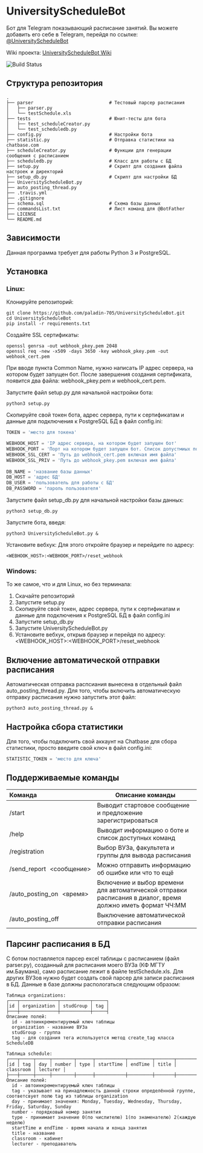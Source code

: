 UniversityScheduleBot
=========================
Бот для Telegram показывающий расписание занятий. Вы можете добавить его себе в Telegram, перейдя по ссылке: [@UniversityScheduleBot](http://telegram.me/UniversityScheduleBot)

Wiki проекта: [UniversityScheduleBot Wiki](https://github.com/paladin-705/UniversityScheduleBot/wiki)

![Build Status](https://travis-ci.org/paladin-705/UniversityScheduleBot.svg?branch=master)

Структура репозитория
------------
    .
    ├── parser                            # Тестовый парсер расписания
    │   ├── parser.py
    │   └── testSchedule.xls
    ├── tests                             # Юнит-тесты для бота
    │   ├── test_scheduleCreator.py
    │   └── test_scheduledb.py
    ├── config.py                         # Настройки бота                     
    ├── statistic.py                      # Отправка статистики на chatbase.com
    ├── scheduleCreator.py                # Функции для генерации сообщения с расписанием
    ├── scheduledb.py                     # Класс для работы с БД
    ├── setup.py                          # Скрипт для создания файла настроек и директорий
    ├── setup_db.py                       # Скрипт для настройки БД
    ├── UniversityScheduleBot.py
    ├── auto_posting_thread.py
    ├── .travis.yml
    ├── .gitignore  
    ├── schema.sql                        # Схема базы данных
    ├── commandsList.txt                  # Лист команд для @BotFather
    ├── LICENSE
    └── README.md

Зависимости
------------
Данная программа требует для работы Python 3 и PostgreSQL.

Установка
------------
### Linux:
Клонируйте репозиторий: 
```shell
git clone https://github.com/paladin-705/UniversityScheduleBot.git
cd UniversityScheduleBot
pip install -r requirements.txt
```

Создайте SSL сертификаты:
```shell
openssl genrsa -out webhook_pkey.pem 2048
openssl req -new -x509 -days 3650 -key webhook_pkey.pem -out webhook_cert.pem
```
При вводе пункта Common Name, нужно написать IP адрес сервера, на котором будет запущен бот.
После завершения создания сертификата, появится два файла: webhook_pkey.pem и webhook_cert.pem.

Запустите файл setup.py для начальной настройки бота:
```shell
python3 setup.py
```

Скопируйте свой токен бота, адрес сервера, пути к сертификатам и данные для подключения к PostgreSQL БД в файл config.ini:
```python
TOKEN = 'место для токена'

WEBHOOK_HOST = 'IP адрес сервера, на котором будет запущен бот'
WEBHOOK_PORT = 'Порт на котором будет запущен бот. Список допустмиых портов: 443, 80, 88 и 8443'
WEBHOOK_SSL_CERT = 'Путь до webhook_cert.pem включая имя файла'
WEBHOOK_SSL_PRIV = 'Путь до webhook_pkey.pem включая имя файла'
                             
DB_NAME = 'название базы данных'
DB_HOST = 'адрес БД'
DB_USER = 'пользователь для работы с БД'
DB_PASSWORD = 'пароль пользователя'
```
Запустите файл setup_db.py для начальной настройки базы данных:
```shell
python3 setup_db.py
```
Запустите бота, введя: 
```shell
python3 UniversityScheduleBot.py &
```
Установите вебхук:
Для этого откройте браузер и перейдите по адресу:
```shell
<WEBHOOK_HOST>:<WEBHOOK_PORT>/reset_webhook
```

### Windows:
То же самое, что и для Linux, но без терминала:
 1. Скачайте репозиторий
 2. Запустите setup.py
 3. Скопируйте свой токен, адрес сервера, пути к сертификатам и данные для подключения к PostgreSQL БД в файл config.ini
 4. Запустите setup_db.py
 5. Запустите UniversityScheduleBot.py
 6. Установите вебхук, открыв браузер и перейдя по адресу: <WEBHOOK_HOST>:<WEBHOOK_PORT>/reset_webhook

Включение автоматической отправки расписания
------------
Автоматическая отправка распсиания вынесена в отдельный файл auto_posting_thread.py. Для того, чтобы включить автоматическую отправку расписания нужно запустить этот файл:
```shell
python3 auto_posting_thread.py &
```

Настройка сбора статистики
------------
Для того, чтобы подключить свой аккаунт на Сhatbase для сбора статистики, просто введите свой ключ в файл config.ini:
```python
STATISTIC_TOKEN = 'место для ключа'
```

Поддерживаемые команды
------------
|Команда| Описание команды|
:----------------| -------------
|/start|Выводит стартовое сообщение и предложение зарегистрироваться|
|/help|Выводит информацию о боте и список доступных команд|
|/registration|Выбор ВУЗа, факультета и группы для вывода расписания|
|/send_report \<сообщение\>|Можно отправить информацию об ошибке или что то ещё|
|/auto_posting_on \<время\>|Включение и выбор времени для автоматической отправки расписания в диалог, время должно иметь формат ЧЧ:ММ|
|/auto_posting_off|Выключение автоматической отправки расписания|

Парсинг расписания в БД
------------
С ботом поставляется парсер excel таблицы с расписанием (файл parser.py), созданный для расписания моего ВУЗа (КФ МГТУ им.Баумана), само расписание лежит в файле testSchedule.xls. Для других ВУЗов нужно будет создать свой парсер для записи расписания в БД. Данные в базе должны распологаться следующим образом:
```
Таблица organizations:
┌───┬──────────────┬───────────┬─────┐
│id │ organization │ studGroup │ tag │
├───┼──────────────┼───────────┼─────┤
Описание полей:
  id - автоинкрементируемый ключ таблицы
  organization - название ВУЗа
  studGroup - группа
  tag - для создания тега используется метод create_tag класса ScheduleDB

Таблица schedule:
┌───┬─────┬─────┬────────┬──────┬───────────┬─────────┬───────┬───────────┬──────────┐
│id │ tag │ day │ number │ type │ startTime │ endTime │ title │ classroom │ lecturer │
├───┼─────┼─────┼────────┼──────┼───────────┼─────────┼───────┼───────────┼──────────┤
Описание полей:
  id - автоинкрементируемый ключ таблицы
  tag - указывает на принадлежность данной строки определённой группе, соответсвует полю tag из таблицы organization
  day - принимает значения: Monday, Tuesday, Wednesday, Thursday, Friday, Saturday, Sunday
  number - порядковый номер занятия
  type - принимает значение 0(по числителю) 1(по знаменателю) 2(каждую неделю)
  startTime и endTime - время начала и конца занятия
  title - название
  classroom - кабинет
  lecturer - преподаватель
```
